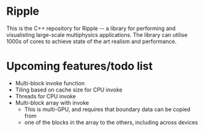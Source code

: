 # Ripple

This is the C++ repository for Ripple -- a library for performing and
visualisting large-scale multiphysics applications. The library can utilise 1000s
of cores to achieve state of the art realism and performance.

# Upcoming features/todo list

- Multi-block invoke function
- Tiling based on cache size for CPU invoke
- Threads for CPU invoke
- Multi-block array with invoke
  - This is multi-GPU, and requires that boundary data can be copied from
  - one of the blocks in the array to the others, including across devices

